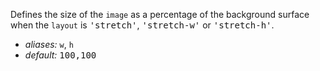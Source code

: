 <p class="b20" markdown="1">Defines the size of the <code>image</code> as a percentage of the background surface when the <code>layout</code> is <samp class="string">'stretch'</samp>, <samp class="string">'stretch-w'</samp> or <samp class="string">'stretch-h'</samp>.</p>

* _aliases:_ <code>w</code>, <code>h</code>
* _default:_ <samp class="number">100,100</samp>
